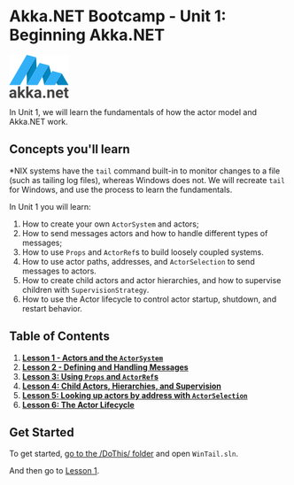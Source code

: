 # Akka.NET Bootcamp - Unit 1: Beginning Akka.NET

![Akka.NET logo](../../../images/akka_net_logo.png)

In Unit 1, we will learn the fundamentals of how the actor model and Akka.NET work.

## Concepts you'll learn

*NIX systems have the `tail` command built-in to monitor changes to a file (such as tailing log files), whereas Windows does not. We will recreate `tail` for Windows, and use the process to learn the fundamentals.

In Unit 1 you will learn:

1. How to create your own `ActorSystem` and actors;
2. How to send messages actors and how to handle different types of messages;
3. How to use `Props` and `ActorRef`s to build loosely coupled systems.
4. How to use actor paths, addresses, and `ActorSelection` to send messages to actors.
5. How to create child actors and actor hierarchies, and how to supervise children with `SupervisionStrategy`.
6. How to use the Actor lifecycle to control actor startup, shutdown, and restart behavior.


## Table of Contents

1. **[Lesson 1 - Actors and the `ActorSystem`](lesson1/)**
2. **[Lesson 2 - Defining and Handling Messages](lesson2/)**
3. **[Lesson 3: Using `Props` and `ActorRef`s](lesson3/)**
4. **[Lesson 4: Child Actors, Hierarchies, and Supervision](lesson4/)**
5. **[Lesson 5: Looking up actors by address with `ActorSelection`](lesson5/)**
6. **[Lesson 6: The Actor Lifecycle](lesson6/)**

## Get Started

To get started, [go to the /DoThis/ folder](DoThis/) and open `WinTail.sln`.

And then go to [Lesson 1](lesson1/).
